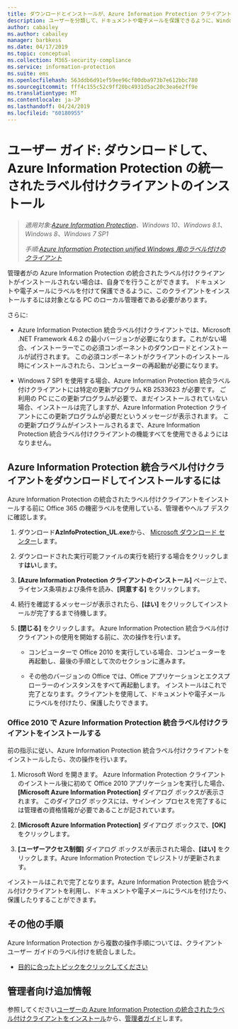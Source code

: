 ```yaml
---
title: ダウンロードとインストールが、Azure Information Protection クライアントのラベル付けを統合
description: ユーザーを分類して、ドキュメントや電子メールを保護できるように、Windows 用 Azure Information Protection の統一されたラベル付けクライアントをインストールする手順です。
author: cabailey
ms.author: cabailey
manager: barbkess
ms.date: 04/17/2019
ms.topic: conceptual
ms.collection: M365-security-compliance
ms.service: information-protection
ms.suite: ems
ms.openlocfilehash: 563ddb6d91ef59ee96cf00dba973b7e612bbc780
ms.sourcegitcommit: fff4c155c52c9ff20bc4931d5ac20c3ea6e2ff9e
ms.translationtype: MT
ms.contentlocale: ja-JP
ms.lasthandoff: 04/24/2019
ms.locfileid: "60180955"
---
```

# <a name="user-guide-download-and-install-the-azure-information-protection-unified-labeling-client"></a>ユーザー ガイド: ダウンロードして、Azure Information Protection の統一されたラベル付けクライアントのインストール

>*適用対象:[Azure Information Protection](https://azure.microsoft.com/pricing/details/information-protection)、Windows 10、Windows 8.1、Windows 8、Windows 7 SP1*
>
> *手順:[Azure Information Protection unified Windows 用のラベル付けのクライアント](../faqs.md#whats-the-difference-between-the-azure-information-protection-client-and-the-azure-information-protection-unified-labeling-client)*

管理者がの Azure Information Protection の統合されたラベル付けクライアントがインストールされない場合は、自身でを行うことができます。 ドキュメントや電子メールにラベルを付けて保護できるように、このクライアントをインストールするには対象となる PC のローカル管理者である必要があります。

さらに:

- Azure Information Protection 統合ラベル付けクライアントでは、Microsoft .NET Framework 4.6.2 の最小バージョンが必要になります。これがない場合、インストーラーでこの必須コンポーネントのダウンロードとインストールが試行されます。 この必須コンポーネントがクライアントのインストール時にインストールされたら、コンピューターの再起動が必要になります。

- Windows 7 SP1 を使用する場合、Azure Information Protection 統合ラベル付けクライアントには特定の更新プログラム KB 2533623 が必要です。 ご利用の PC にこの更新プログラムが必要で、まだインストールされていない場合、インストールは完了しますが、Azure Information Protection クライアントにこの更新プログラムが必要だというメッセージが表示されます。 この更新プログラムがインストールされるまで、Azure Information Protection 統合ラベル付けクライアントの機能すべてを使用できるようにはなりません。 

## <a name="to-download-and-install-the-azure-information-protection-unified-labeling-client"></a>Azure Information Protection 統合ラベル付けクライアントをダウンロードしてインストールするには

Azure Information Protection の統合されたラベル付けクライアントをインストールする前に Office 365 の機密ラベルを使用している、管理者やヘルプ デスクに確認します。

1. ダウンロード**AzInfoProtection_UL.exe**から、 [Microsoft ダウンロード センター](https://www.microsoft.com/en-us/download/details.aspx?id=53018)します。

2. ダウンロードされた実行可能ファイルの実行を続行する場合をクリックします**はい**します。

3. **[Azure Information Protection クライアントのインストール]** ページ上で、ライセンス条項および条件を読み、**[同意する]** をクリックします。

4. 続行を確認するメッセージが表示されたら、**[はい]** をクリックしてインストールが完了するまで待機します。

6. **[閉じる]** をクリックします。 Azure Information Protection 統合ラベル付けクライアントの使用を開始する前に、次の操作を行います。

    - コンピューターで Office 2010 を実行している場合、コンピューターを再起動し、最後の手順として次のセクションに進みます。    
        
    - その他のバージョンの Office では、Office アプリケーションとエクスプローラーのインスタンスをすべて再起動します。 インストールはこれで完了となります。クライアントを使用して、ドキュメントや電子メールにラベルを付けたり、保護したりできます。

### <a name="installing-the-azure-information-protection-unified-labeling-client-with-office-2010"></a>Office 2010 で Azure Information Protection 統合ラベル付けクライアントをインストールする

前の指示に従い、Azure Information Protection 統合ラベル付けクライアントをインストールしたら、次の操作を行います。

1. Microsoft Word を開きます。 Azure Information Protection クライアントのインストール後に初めて Office 2010 アプリケーションを実行した場合、**[Microsoft Azure Information Protection]** ダイアログ ボックスが表示されます。 このダイアログ ボックスには、サインイン プロセスを完了するには管理者の資格情報が必要であることが記されています。

2. **[Microsoft Azure Information Protection]** ダイアログ ボックスで、**[OK]** をクリックします。

3. **[ユーザーアクセス制御]** ダイアログ ボックスが表示された場合、**[はい]** をクリックします。Azure Information Protection でレジストリが更新されます。

インストールはこれで完了となります。Azure Information Protection 統合ラベル付けクライアントを利用し、ドキュメントや電子メールにラベルを付けたり、保護したりすることができます。

## <a name="other-instructions"></a>その他の手順    
Azure Information Protection から複数の操作手順については、クライアント ユーザー ガイドのラベル付けを統合しました。

- [目的に合ったトピックをクリックしてください](clientv2-user-guide.md#what-do-you-want-to-do)

## <a name="additional-information-for-administrators"></a>管理者向け追加情報    
参照してください[ユーザーの Azure Information Protection の統合されたラベル付けクライアントをインストール](clientv2-admin-guide-install.md)から、[管理者ガイド](clientv2-admin-guide.md)します。
